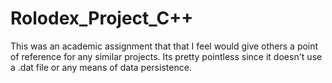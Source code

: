 # Rolodex_Project_C++
This was an academic assignment that that I feel would give others a point of reference for any similar projects. Its pretty pointless since it doesn't use a .dat file or any means of data persistence. 

